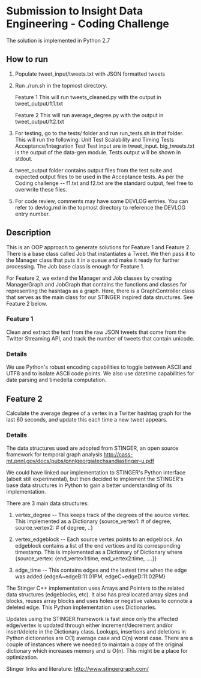 Submission to Insight Data Engineering - Coding Challenge 
===========================================================

The solution is implemented in Python 2.7 

## How to run
1. Populate tweet_input/tweets.txt with JSON formatted tweets
2. Run ./run.sh in the topmost directory.  

	Feature 1 This will run tweets_cleaned.py with the output in tweet_output/ft1.txt
	
	Feature 2 This will run average_degree.py with the output in tweet_output/ft2.txt
	
3. For testing, go to the tests/ folder and run run_tests.sh in that folder.  This will run the following:
	Unit Test
	Scalability and Timing Tests
	Acceptance/Integration Test
   Test input are in tweet_input.  big_tweets.txt is the output of the data-gen module.
   Tests output will be shown in stdout.

4. tweet_output folder contains output files from the test suite and expected output files to be used in the Acceptance tests. As per the Coding challenge -- f1.txt and f2.txt are the standard output, feel free to overwrite these files.

5. For code review, comments may have some DEVLOG entries.  You can refer to devlog.md in the topmost directory to reference the DEVLOG entry number.

## Description
 
This is an OOP approach to generate solutions for Feature 1 and Feature 2.  There is a base class called Job that instantiates  a Tweet.  We then pass it to the Manager class that puts it in a queue and make it ready for further processing.  The Job base class is enough for Feature 1.  

For Feature 2, we extend the Manager and Job classes by creating ManagerGraph and JobGraph that contains the functions and classes for representing the hashtags as a graph.  Here, there is  a GraphController class that serves as the main class for our STINGER inspired data structures.  See Feature 2 below.
 
### Feature 1

Clean and extract the text from the raw JSON tweets that come from the Twitter Streaming API, and track the number of tweets that contain unicode.

### Details

We use Python's robust encoding capabilities to toggle between ASCII and UTF8 and to isolate ASCII code points.  We also use datetime capabilities for date parsing and timedelta computation.


## Feature 2

Calculate the average degree of a vertex in a Twitter hashtag graph for the last 60 seconds, and update this each time a new tweet appears.

### Details

The data structures used are adopted from STINGER, an open source framework for temporal graph analysis
http://cass-mt.pnnl.gov/docs/pubs/pnnlgeorgiatechsandiastinger-u.pdf

We could have linked our implementation to STINGER's Python interface (albeit still experimental),
but then decided to implement the STINGER's base data structures in Python to gain a better understanding of its implementation.

There are 3 main data structures:

1. vertex_degree -- This keeps track of the degrees of the source vertex.  This implemented as a Dictionary {source_vertex1: # of degree, source_vertex2: # of degree, ..}

2. vertex_edgeblock -- Each source vertex points to an edgeblock.  An edgeblock contains a list of the end vertices and its corresponding timestamp.
This is implemented as a Dictionary of Dictionary where {source_vertex: {end_vertex1:time, end_vertex2:time, ....}}

3. edge_time -- This contains edges and the lastest time when the edge was added {edgeA~edgeB:11:01PM, edgeC~edgeD:11:02PM}

The Stinger C++ implementation uses Arrays and Pointers to the related data structures (edgeblocks, etc).  It also has preallocated array sizes and blocks, reuses array blocks and uses holes or negative values to connote a deleted edge.  This Python implementation uses Dictionaries.

Updates using the STINGER framework is fast since only the affected edge/vertex is updated through either increment/decrement and/or  insert/delete in the Dictionary class. Lookups, insertions and deletions in Python dictionaries are O(1) average case and O(n) worst case.  There are a couple of instances where we needed to maintain a copy of the original dictionary which increases memory and is O(n).  This might be a place for optimization. 

Stinger links and literature:
http://www.stingergraph.com/

 
